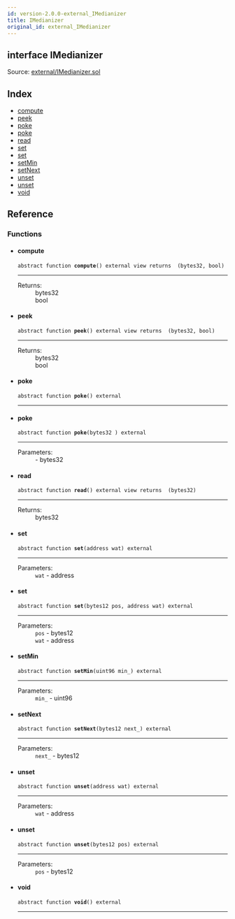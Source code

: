 ```yaml
---
id: version-2.0.0-external_IMedianizer
title: IMedianizer
original_id: external_IMedianizer
---
```


<div class="contract-doc"><div class="contract"><h2 class="contract-header"><span class="contract-kind">interface</span> IMedianizer</h2><div class="source">Source: <a href="git+https://github.com/PolymathNetwork/polymath-core/blob/v1.4.0/contracts/external/IMedianizer.sol" target="_blank">external/IMedianizer.sol</a></div></div><div class="index"><h2>Index</h2><ul><li><a href="external_IMedianizer.html#compute">compute</a></li><li><a href="external_IMedianizer.html#peek">peek</a></li><li><a href="external_IMedianizer.html#poke">poke</a></li><li><a href="external_IMedianizer.html#poke">poke</a></li><li><a href="external_IMedianizer.html#read">read</a></li><li><a href="external_IMedianizer.html#set">set</a></li><li><a href="external_IMedianizer.html#set">set</a></li><li><a href="external_IMedianizer.html#setMin">setMin</a></li><li><a href="external_IMedianizer.html#setNext">setNext</a></li><li><a href="external_IMedianizer.html#unset">unset</a></li><li><a href="external_IMedianizer.html#unset">unset</a></li><li><a href="external_IMedianizer.html#void">void</a></li></ul></div><div class="reference"><h2>Reference</h2><div class="functions"><h3>Functions</h3><ul><li><div class="item function"><span id="compute" class="anchor-marker"></span><h4 class="name">compute</h4><div class="body"><code class="signature"><span>abstract </span>function <strong>compute</strong><span>() </span><span>external </span><span>view </span><span>returns  (bytes32, bool) </span></code><hr/><dl><dt><span class="label-return">Returns:</span></dt><dd>bytes32</dd><dd>bool</dd></dl></div></div></li><li><div class="item function"><span id="peek" class="anchor-marker"></span><h4 class="name">peek</h4><div class="body"><code class="signature"><span>abstract </span>function <strong>peek</strong><span>() </span><span>external </span><span>view </span><span>returns  (bytes32, bool) </span></code><hr/><dl><dt><span class="label-return">Returns:</span></dt><dd>bytes32</dd><dd>bool</dd></dl></div></div></li><li><div class="item function"><span id="poke" class="anchor-marker"></span><h4 class="name">poke</h4><div class="body"><code class="signature"><span>abstract </span>function <strong>poke</strong><span>() </span><span>external </span></code><hr/></div></div></li><li><div class="item function"><span id="poke" class="anchor-marker"></span><h4 class="name">poke</h4><div class="body"><code class="signature"><span>abstract </span>function <strong>poke</strong><span>(bytes32 ) </span><span>external </span></code><hr/><dl><dt><span class="label-parameters">Parameters:</span></dt><dd><div><code></code> - bytes32</div></dd></dl></div></div></li><li><div class="item function"><span id="read" class="anchor-marker"></span><h4 class="name">read</h4><div class="body"><code class="signature"><span>abstract </span>function <strong>read</strong><span>() </span><span>external </span><span>view </span><span>returns  (bytes32) </span></code><hr/><dl><dt><span class="label-return">Returns:</span></dt><dd>bytes32</dd></dl></div></div></li><li><div class="item function"><span id="set" class="anchor-marker"></span><h4 class="name">set</h4><div class="body"><code class="signature"><span>abstract </span>function <strong>set</strong><span>(address wat) </span><span>external </span></code><hr/><dl><dt><span class="label-parameters">Parameters:</span></dt><dd><div><code>wat</code> - address</div></dd></dl></div></div></li><li><div class="item function"><span id="set" class="anchor-marker"></span><h4 class="name">set</h4><div class="body"><code class="signature"><span>abstract </span>function <strong>set</strong><span>(bytes12 pos, address wat) </span><span>external </span></code><hr/><dl><dt><span class="label-parameters">Parameters:</span></dt><dd><div><code>pos</code> - bytes12</div><div><code>wat</code> - address</div></dd></dl></div></div></li><li><div class="item function"><span id="setMin" class="anchor-marker"></span><h4 class="name">setMin</h4><div class="body"><code class="signature"><span>abstract </span>function <strong>setMin</strong><span>(uint96 min_) </span><span>external </span></code><hr/><dl><dt><span class="label-parameters">Parameters:</span></dt><dd><div><code>min_</code> - uint96</div></dd></dl></div></div></li><li><div class="item function"><span id="setNext" class="anchor-marker"></span><h4 class="name">setNext</h4><div class="body"><code class="signature"><span>abstract </span>function <strong>setNext</strong><span>(bytes12 next_) </span><span>external </span></code><hr/><dl><dt><span class="label-parameters">Parameters:</span></dt><dd><div><code>next_</code> - bytes12</div></dd></dl></div></div></li><li><div class="item function"><span id="unset" class="anchor-marker"></span><h4 class="name">unset</h4><div class="body"><code class="signature"><span>abstract </span>function <strong>unset</strong><span>(address wat) </span><span>external </span></code><hr/><dl><dt><span class="label-parameters">Parameters:</span></dt><dd><div><code>wat</code> - address</div></dd></dl></div></div></li><li><div class="item function"><span id="unset" class="anchor-marker"></span><h4 class="name">unset</h4><div class="body"><code class="signature"><span>abstract </span>function <strong>unset</strong><span>(bytes12 pos) </span><span>external </span></code><hr/><dl><dt><span class="label-parameters">Parameters:</span></dt><dd><div><code>pos</code> - bytes12</div></dd></dl></div></div></li><li><div class="item function"><span id="void" class="anchor-marker"></span><h4 class="name">void</h4><div class="body"><code class="signature"><span>abstract </span>function <strong>void</strong><span>() </span><span>external </span></code><hr/></div></div></li></ul></div></div></div>
